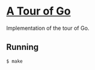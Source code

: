 # [A Tour of Go](https://tour.golang.org)

Implementation of the tour of Go.

## Running

```
$ make
```
